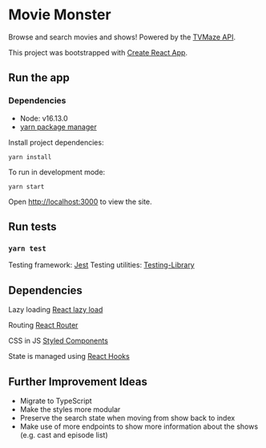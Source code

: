 # Movie Monster

Browse and search movies and shows! Powered by the [TVMaze API](https://www.tvmaze.com/api).

This project was bootstrapped with [Create React App](https://github.com/facebook/create-react-app).

## Run the app

### Dependencies

- Node: v16.13.0
- [yarn package manager](https://yarnpkg.com/)

Install project dependencies:

`yarn install`

To run in development mode:

`yarn start`

Open [http://localhost:3000](http://localhost:3000) to view the site.

## Run tests

### `yarn test`

Testing framework: [Jest](https://jestjs.io/)
Testing utilities: [Testing-Library](https://testing-library.com/)

## Dependencies

Lazy loading [React lazy load](https://www.npmjs.com/package/react-lazy-load)

Routing [React Router](https://reactrouter.com/)

CSS in JS [Styled Components](https://styled-components.com/)

State is managed using [React Hooks](https://reactjs.org/docs/hooks-intro.html)

## Further Improvement Ideas

- Migrate to TypeScript
- Make the styles more modular
- Preserve the search state when moving from show back to index
- Make use of more endpoints to show more information about the shows (e.g. cast and episode list)
